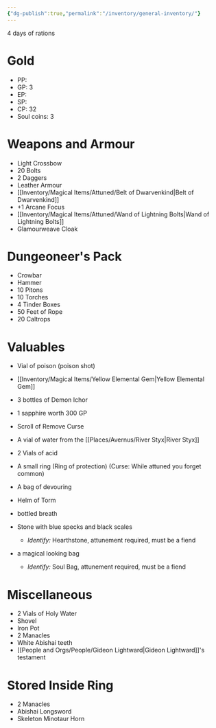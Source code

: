```yaml
---
{"dg-publish":true,"permalink":"/inventory/general-inventory/"}
---
```



4 days of rations
# Gold
- PP: 
- GP: 3 
- EP: 
- SP: 
- CP: 32
- Soul coins: 3
# Weapons and Armour
- Light Crossbow
- 20 Bolts
- 2 Daggers
- Leather Armour 
- [[Inventory/Magical Items/Attuned/Belt of Dwarvenkind\|Belt of Dwarvenkind]]
- +1 Arcane Focus
- [[Inventory/Magical Items/Attuned/Wand of Lightning Bolts\|Wand of Lightning Bolts]]
- Glamourweave Cloak
# Dungeoneer's Pack
- Crowbar
- Hammer
- 10 Pitons
- 10 Torches
- 4 Tinder Boxes
- 50 Feet of Rope
- 20 Caltrops
# Valuables
- Vial of poison (poison shot)
- [[Inventory/Magical Items/Yellow Elemental Gem\|Yellow Elemental Gem]]
- 3 bottles of Demon Ichor 
- 1 sapphire worth 300 GP
- Scroll of Remove Curse 
- A vial of water from the [[Places/Avernus/River Styx\|River Styx]]

- 2 Vials of acid
- A small ring (Ring of protection) (Curse: While attuned you forget common)
- A bag of devouring
- Helm of Torm
- bottled breath
- Stone with blue specks and black scales
	- *Identify:* Hearthstone, attunement required, must be a fiend
- a magical looking bag
	- *Identify:* Soul Bag, attunement required, must be a fiend

# Miscellaneous 
- 2 Vials of Holy Water
- Shovel
- Iron Pot
- 2 Manacles
- White Abishai teeth
- [[People and Orgs/People/Gideon Lightward\|Gideon Lightward]]'s testament



# Stored Inside Ring
- 2 Manacles
- Abishai Longsword
- Skeleton Minotaur Horn



